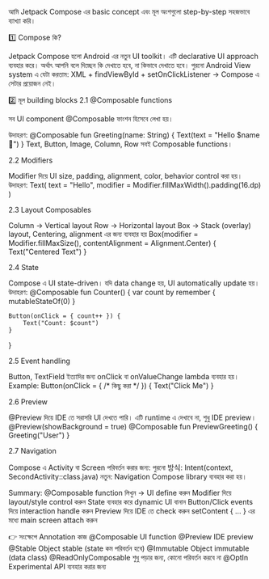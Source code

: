 আমি Jetpack Compose এর basic concept এবং মূল অংশগুলো step-by-step সহজভাবে ব্যাখ্যা করি।

1️⃣ Compose কি?

Jetpack Compose হলো Android এর নতুন UI toolkit।
এটি declarative UI approach ব্যবহার করে। অর্থাৎ আপনি বলে দিচ্ছেন কি দেখাতে হবে, না কিভাবে দেখাতে হবে।
পুরনো Android View system এ যেটা করতাম: XML + findViewById + setOnClickListener → Compose এ সেটার প্রয়োজন নেই।

2️⃣ মূল building blocks
2.1 @Composable functions

সব UI component @Composable ফাংশন হিসেবে লেখা হয়।

উদাহরণ:
@Composable
fun Greeting(name: String) {
    Text(text = "Hello $name 👋")
}
Text, Button, Image, Column, Row সবই Composable functions।

2.2 Modifiers

Modifier দিয়ে UI size, padding, alignment, color, behavior control করা হয়।
উদাহরণ:
Text(
    text = "Hello",
    modifier = Modifier.fillMaxWidth().padding(16.dp)
)

2.3 Layout Composables

Column → Vertical layout
Row → Horizontal layout
Box → Stack (overlay) layout, Centering, alignment এর জন্য ব্যবহার হয়
Box(modifier = Modifier.fillMaxSize(), contentAlignment = Alignment.Center) {
    Text("Centered Text")
}

2.4 State

Compose এ UI state-driven।
যদি data change হয়, UI automatically update হয়।
উদাহরণ:
@Composable
fun Counter() {
    var count by remember { mutableStateOf(0) }

    Button(onClick = { count++ }) {
        Text("Count: $count")
    }
}

2.5 Event handling

Button, TextField ইত্যাদির জন্য onClick বা onValueChange lambda ব্যবহার হয়।
Example:
Button(onClick = { /* কিছু করা */ }) {
    Text("Click Me")
}

2.6 Preview

@Preview দিয়ে IDE তে সরাসরি UI দেখতে পারি।
এটি runtime এ দেখাবে না, শুধু IDE preview।
@Preview(showBackground = true)
@Composable
fun PreviewGreeting() {
    Greeting("User")
}

2.7 Navigation

Compose এ Activity বা Screen পরিবর্তন করার জন্য:
পুরনো 방식: Intent(context, SecondActivity::class.java)
নতুন: Navigation Compose library ব্যবহার করা হয়।


Summary:
@Composable function লিখুন → UI define করুন
Modifier দিয়ে layout/style control করুন
State ব্যবহার করে dynamic UI বানান
Button/Click events দিয়ে interaction handle করুন
Preview দিয়ে IDE তে check করুন
setContent { ... } এর মধ্যে main screen attach করুন


👉 সংক্ষেপে
Annotation	কাজ
@Composable	UI function
@Preview	IDE preview
@Stable	Object stable (state কম পরিবর্তন হবে)
@Immutable	Object immutable (data class)
@ReadOnlyComposable	শুধু পড়ার জন্য, কোনো পরিবর্তন করবে না
@OptIn	Experimental API ব্যবহার করার জন্য


